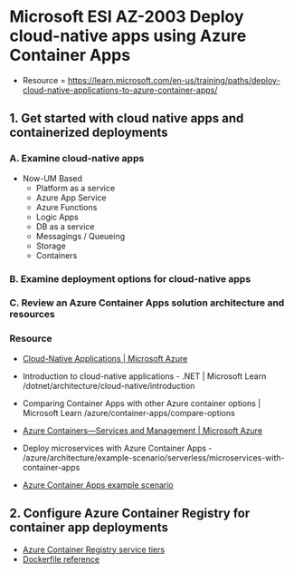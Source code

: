 # Microsoft ESI AZ-2003 Deploy cloud-native apps using Azure Container Apps

* Resource = https://learn.microsoft.com/en-us/training/paths/deploy-cloud-native-applications-to-azure-container-apps/

## 1. Get started with cloud native apps and containerized deployments

### A. Examine cloud-native apps

* Now-UM Based
  - Platform as a service
  - Azure App Service
  - Azure Functions
  - Logic Apps
  - DB as a service
  - Messagings / Queueing
  - Storage
  - Containers

### B. Examine deployment options for cloud-native apps

### C. Review an Azure Container Apps solution architecture and resources

### Resource

* [Cloud-Native Applications | Microsoft Azure](https://azure.microsoft.com/solutions/cloud-native-apps/)

* Introduction to cloud-native applications - .NET | Microsoft Learn /dotnet/architecture/cloud-native/introduction

* Comparing Container Apps with other Azure container options | Microsoft Learn /azure/container-apps/compare-options

* [Azure Containers—Services and Management | Microsoft Azure](https://azure.microsoft.com/products/category/containers/)

* Deploy microservices with Azure Container Apps - /azure/architecture/example-scenario/serverless/microservices-with-container-apps

* [Azure Container Apps example scenario](https://github.com/mspnp/container-apps-fabrikam-dronedelivery#expected-results)

## 2. Configure Azure Container Registry for container app deployments

* [Azure Container Registry service tiers](https://learn.microsoft.com/en-us/azure/container-registry/container-registry-skus)
* [Dockerfile reference](https://docs.docker.com/reference/dockerfile/)

